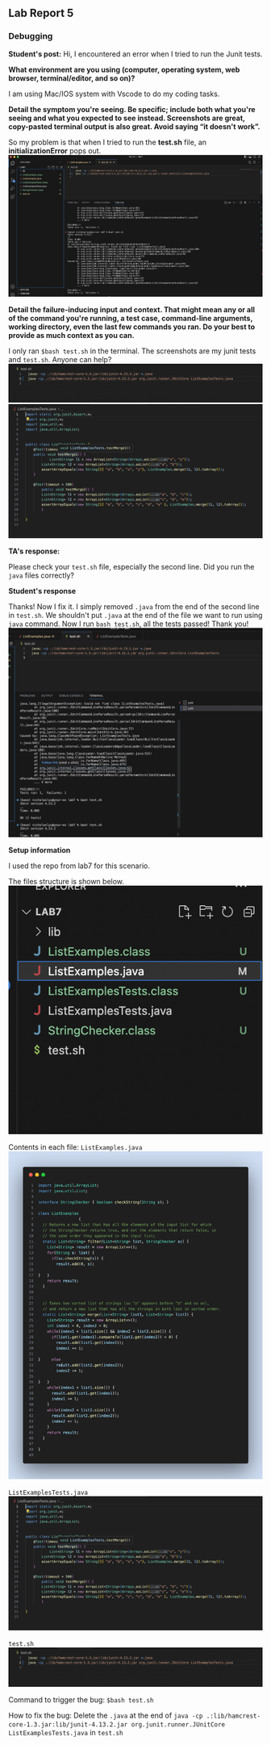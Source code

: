 ## Lab Report 5
### Debugging

**Student's post:**
Hi, I encountered an error when I tried to run the Junit tests. 

**What environment are you using (computer, operating system, web browser, terminal/editor, and so on)?**

I am using Mac/IOS system with Vscode to do my coding tasks.

**Detail the symptom you're seeing. Be specific; include both what you're seeing and what you expected to see instead. Screenshots are great, copy-pasted terminal output is also great. Avoid saying “it doesn't work”.**

So my problem is that when I tried to run the **test.sh** file, an **initializationError** pops out. 
![steps](debug.png)

**Detail the failure-inducing input and context. That might mean any or all of the command you're running, a test case, command-line arguments, working directory, even the last few commands you ran. Do your best to provide as much context as you can.**

I only ran ``$bash test.sh`` in the terminal. 
The screenshots are my junit tests and ``test.sh``. Anyone can help?
![steps](test_sh.png)
![steps](junit.png)

**TA's response:**

Please check your ``test.sh`` file, especially the second line. Did you run the ``java`` files correctly?

**Student's response**

Thanks! Now I fix it. I simply removed ``.java`` from the end of the second line in ``test.sh``. We shouldn't put ``.java`` at the end of the file we want to run using ``java`` command.
Now I run ``bash test.sh``, all the tests passed! Thank you!
![steps](fixed.png)


**Setup information**

I used the repo from lab7 for this scenario.

The files structure is shown below.
![steps](structure.png)

Contents in each file:
``ListExamples.java``
![steps](list_snap.png)

``ListExamplesTests.java``
![steps](junit.png)

``test.sh``
![steps](test_sh.png)

Command to trigger the bug:
``$bash test.sh`` 

How to fix the bug:
Delete the ``.java`` at the end of ``java -cp .:lib/hamcrest-core-1.3.jar:lib/junit-4.13.2.jar org.junit.runner.JUnitCore ListExamplesTests.java``
in ``test.sh``
